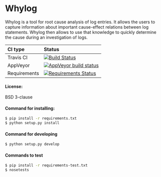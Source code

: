 # Whylog

Whylog is a tool for root cause analysis of log entries. It allows the users to capture information about important cause-effect relations between log statements. Whylog then allows to use that knowledge to quickly determine the cause during an investigation of logs.

| CI type  | Status |
| :------------ | :------------ |
| Travis CI  | [![Build Status](https://travis-ci.org/9livesdata/whylog.svg?branch=master)](https://travis-ci.org/9livesdata/whylog)  |
| AppVeyor  | [![AppVeyor build status](https://ci.appveyor.com/api/projects/status/github/9livesdata/whylog?branch=master&svg=true)](https://ci.appveyor.com/project/9livesdata/whylog)  |
| Requirements  | [![Requirements Status](https://requires.io/github/9livesdata/whylog/requirements.svg?branch=master)](https://requires.io/github/9livesdata/whylog/requirements/?branch=master)  |


#### License:
BSD 3-clause

#### Command for installing:
```sh
$ pip install -r requirements.txt
$ python setup.py install
```

#### Command for developing
```sh
$ python setup.py develop
 ```

#### Commands to test
```sh
$ pip install -r requirements-test.txt
$ nosetests
```
